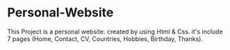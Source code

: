 # Personal-Website
This Project is a personal website. created by using Html & Css. it's include 7 pages (Home, Contact, CV, Countries, Hobbies, Birthday, Thanks).
